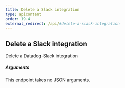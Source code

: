 ```yaml
---
title: Delete a Slack integration
type: apicontent
order: 19.4
external_redirect: /api/#delete-a-slack-integration
---
```


## Delete a Slack integration

Delete a Datadog-Slack integration

##### Arguments

This endpoint takes no JSON arguments.
